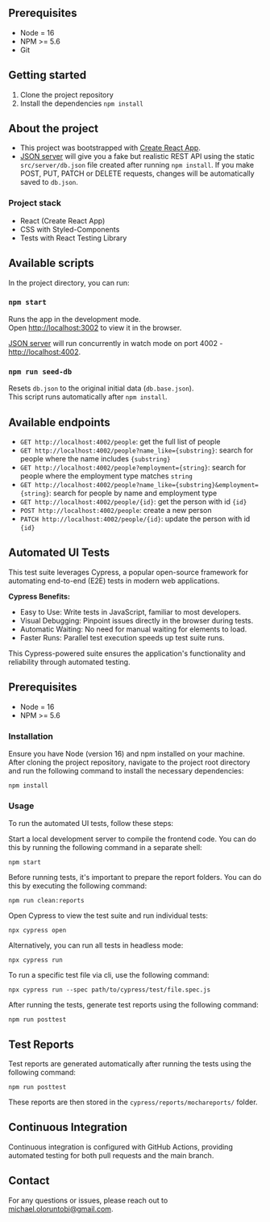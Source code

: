 ## Prerequisites

- Node = 16
- NPM >= 5.6
- Git

## Getting started

1. Clone the project repository
2. Install the dependencies `npm install`

## About the project

- This project was bootstrapped with [Create React App](https://github.com/facebook/create-react-app).
- [JSON server](https://github.com/typicode/json-server) will give you a fake but realistic REST API using the static `src/server/db.json` file created after running `npm install`. If you make POST, PUT, PATCH or DELETE requests, changes will be automatically saved to `db.json`.

### Project stack

- React (Create React App)
- CSS with Styled-Components
- Tests with React Testing Library

## Available scripts

In the project directory, you can run:

### `npm start`

Runs the app in the development mode.\
Open [http://localhost:3002](http://localhost:3002) to view it in the browser.

[JSON server](https://github.com/typicode/json-server) will run concurrently in watch mode on port 4002 - [http://localhost:4002](http://localhost:4002).

### `npm run seed-db`

Resets `db.json` to the original initial data (`db.base.json`).\
This script runs automatically after `npm install`.

## Available endpoints

- `GET http://localhost:4002/people`: get the full list of people
- `GET http://localhost:4002/people?name_like={substring}`: search for people where the name includes `{substring}`
- `GET http://localhost:4002/people?employment={string}`: search for people where the employment type matches `string`
- `GET http://localhost:4002/people?name_like={substring}&employment={string}`: search for people by name and employment type
- `GET http://localhost:4002/people/{id}`: get the person with id `{id}`
- `POST http://localhost:4002/people`: create a new person
- `PATCH http://localhost:4002/people/{id}`: update the person with id `{id}`

## Automated UI Tests

This test suite leverages Cypress, a popular open-source framework for automating end-to-end (E2E) tests in modern web applications.

**Cypress Benefits:**

- Easy to Use: Write tests in JavaScript, familiar to most developers.
- Visual Debugging: Pinpoint issues directly in the browser during tests.
- Automatic Waiting: No need for manual waiting for elements to load.
- Faster Runs: Parallel test execution speeds up test suite runs.

This Cypress-powered suite ensures the application's functionality and reliability through automated testing.

## Prerequisites

- Node = 16
- NPM >= 5.6

### Installation

Ensure you have Node (version 16) and npm installed on your machine. After cloning the project repository, navigate to the project root directory and run the following command to install the necessary dependencies:

```shell
npm install
```

### Usage

To run the automated UI tests, follow these steps:

Start a local development server to compile the frontend code. You can do this by running the following command in a separate shell:

```shell
npm start
```

Before running tests, it's important to prepare the report folders. You can do this by executing the following command:

```shell
npm run clean:reports
```

Open Cypress to view the test suite and run individual tests:

```shell
npx cypress open
```

Alternatively, you can run all tests in headless mode:

```shell
npx cypress run
```

To run a specific test file via cli, use the following command:

```shell
npx cypress run --spec path/to/cypress/test/file.spec.js
```

After running the tests, generate test reports using the following command:

```shell
npm run posttest
```

## Test Reports

Test reports are generated automatically after running the tests using the following command:

```shell
npm run posttest
```

These reports are then stored in the `cypress/reports/mochareports/` folder.

## Continuous Integration

Continuous integration is configured with GitHub Actions, providing automated testing for both pull requests and the main branch.

## Contact

For any questions or issues, please reach out to michael.oloruntobi@gmail.com.
